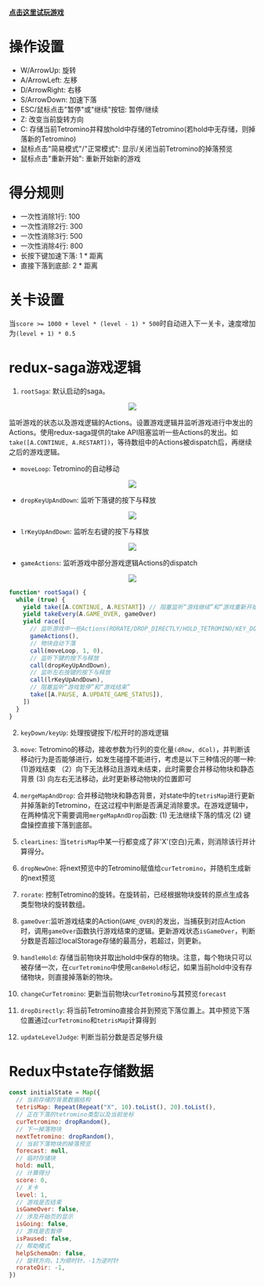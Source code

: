 **[点击这里试玩游戏](https://wemmaling.github.io/Tetris/)**

# 操作设置

- W/ArrowUp: 旋转
- A/ArrowLeft: 左移
- D/ArrowRight: 右移
- S/ArrowDown: 加速下落
- ESC/鼠标点击"暂停"或"继续"按钮: 暂停/继续
- Z: 改变当前旋转方向
- C: 存储当前Tetromino并释放hold中存储的Tetromino(若hold中无存储，则掉落新的Tetromino)
- 鼠标点击"简易模式"/"正常模式": 显示/关闭当前Tetromino的掉落预览
- 鼠标点击"重新开始": 重新开始新的游戏
# 得分规则
- 一次性消除1行: 100
- 一次性消除2行: 300
- 一次性消除3行: 500
- 一次性消除4行: 800
- 长按下键加速下落: 1 * 距离
- 直接下落到底部: 2 * 距离
# 关卡设置
当`score >= 1000 + level * (level - 1) * 500`时自动进入下一关卡，速度增加为`(level + 1) * 0.5`
# redux-saga游戏逻辑
1. `rootSaga`: 默认启动的saga。

<div align="center"><img src="./app/static/rootSaga.png"/></div>

监听游戏的状态以及游戏逻辑的Actions。设置游戏逻辑并监听游戏进行中发出的Actions。使用redux-saga提供的take API阻塞监听一些Actions的发出。如`take([A.CONTINUE, A.RESTART])`，等待数组中的Actions被dispatch后，再继续之后的游戏逻辑。

- `moveLoop`: Tetromino的自动移动

<div align="center"><img src="./app/static/moveLoop.png"/></div>

- `dropKeyUpAndDown`: 监听下落键的按下与释放

<div align="center"><img src="./app/static/dropKeyUpAndDown.png"/></div>

- `lrKeyUpAndDown`: 监听左右键的按下与释放

<div align="center"><img src="./app/static/lrKeyUpAndDown.png"/></div>

- `gameActions`: 监听游戏中部分游戏逻辑Actions的dispatch

<div align="center"><img src="./app/static/gameActions.png"/></div>


```javascript
function* rootSaga() {
  while (true) {
    yield take([A.CONTINUE, A.RESTART]) // 阻塞监听“游戏继续”和“游戏重新开始”Actions
    yield takeEvery(A.GAME_OVER, gameOver)
    yield race([
      // 监听游戏中一些Actions(RORATE/DROP_DIRECTLY/HOLD_TETROMINO/KEY_DOWN/KEY_ON)的dispatch，并执行对应saga函数
      gameActions(),
      // 物块自动下落
      call(moveLoop, 1, 0),
      // 监听下键的按下与释放
      call(dropKeyUpAndDown),
      // 监听左右按键的按下与释放
      call(lrKeyUpAndDown),
      // 阻塞监听“游戏暂停”和“游戏结束”
      take([A.PAUSE, A.UPDATE_GAME_STATUS]),
    ])
  }
}
```


2. `keyDown/keyUp`: 处理按键按下/松开时的游戏逻辑

3. `move`: Tetromino的移动，接收参数为行列的变化量`(dRow, dCol)`，并判断该移动行为是否能够进行，如发生碰撞不能进行，考虑是以下三种情况的哪一种: (1)游戏结束 （2）向下无法移动且游戏未结束，此时需要合并移动物块和静态背景 (3) 向左右无法移动，此时更新移动物块的位置即可

4. `mergeMapAndDrop`: 合并移动物块和静态背景，对state中的`tetrisMap`进行更新并掉落新的Tetromino，在这过程中判断是否满足消除要求。在游戏逻辑中，在两种情况下需要调用`mergeMapAndDrop`函数: (1) 无法继续下落的情况 (2) 键盘操控直接下落到底部。

5. `clearLines`: 当`tetrisMap`中某一行都变成了非'X'(空白)元素，则消除该行并计算得分。

6. `dropNewOne`: 将next预览中的Tetromino赋值给`curTetromino`，并随机生成新的next预览

7. `rorate`: 控制Tetromino的旋转。在旋转前，已经根据物块旋转的原点生成各类型物块的旋转数组。

8. `gameOver`:监听游戏结束的Action(`GAME_OVER`)的发出，当捕获到对应Action时，调用`gameOver`函数执行游戏结束的逻辑。更新游戏状态`isGameOver`，判断分数是否超过localStorage存储的最高分，若超过，则更新。

9. `handleHold`: 存储当前物块并取出hold中保存的物块。注意，每个物块只可以被存储一次，在`curTetromino`中使用`canBeHold`标记，如果当前hold中没有存储物块，则直接掉落新的物块。

10. `changeCurTetromino`: 更新当前物块`curTetromino`与其预览`forecast`

11. `dropDirectly`: 将当前Tetromino直接合并到预览下落位置上。其中预览下落位置通过`curTetromino`和`tetrisMap`计算得到

12. `updateLevelJudge`: 判断当前分数是否足够升级

# Redux中state存储数据
```javascript
const initialState = Map({
  // 当前存储的背景数据结构
  tetrisMap: Repeat(Repeat("X", 10).toList(), 20).toList(),
  // 正在下落的tetromino类型以及当前坐标
  curTetromino: dropRandom(),
  // 下一掉落物块
  nextTetromino: dropRandom(),
  // 当前下落物块的掉落预览
  forecast: null,
  // 临时存储块
  hold: null,
  // 计算得分
  score: 0,
  // 关卡
  level: 1,
  // 游戏是否结束
  isGameOver: false,
  // 涉及开始页的显示
  isGoing: false,
  // 游戏是否暂停
  isPaused: false,
  // 帮助模式
  helpSchemaOn: false,
  // 旋转方向，1为顺时针，-1为逆时针
  rorateDir: -1,
})
```
